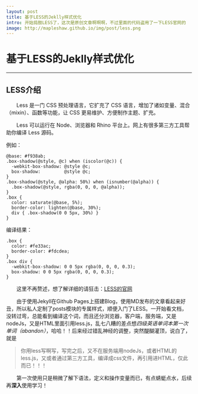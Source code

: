 ```yaml
---
layout: post
title: 基于LESS的Jeklly样式优化
intro: 开始捣鼓LESS了，这次是原创文章啊啊啊，不过里面的代码盗用了一下LESS官网的
image: http://mapleshaw.github.io/img/post/less.png
---
```


# 基于LESS的Jeklly样式优化

---

## LESS介绍

&emsp;&emsp;Less 是一门 CSS 预处理语言，它扩充了 CSS 语言，增加了诸如变量、混合（mixin）、函数等功能，让 CSS 更易维护、方便制作主题、扩充。

&emsp;&emsp;Less 可以运行在 Node、浏览器和 Rhino 平台上。网上有很多第三方工具帮助你编译 Less 源码。

例如：

    @base: #f938ab;
    .box-shadow(@style, @c) when (iscolor(@c)) {
      -webkit-box-shadow: @style @c;
      box-shadow:         @style @c;
    }
    .box-shadow(@style, @alpha: 50%) when (isnumber(@alpha)) {
      .box-shadow(@style, rgba(0, 0, 0, @alpha));
    }
    .box {
      color: saturate(@base, 5%);
      border-color: lighten(@base, 30%);
      div { .box-shadow(0 0 5px, 30%) }
    }

编译结果：

    .box {
      color: #fe33ac;
      border-color: #fdcdea;
    }
    .box div {
      -webkit-box-shadow: 0 0 5px rgba(0, 0, 0, 0.3);
      box-shadow: 0 0 5px rgba(0, 0, 0, 0.3);
    }
    
&emsp;&emsp;这里不再赘述，想了解详细的请狂击：<i class="iconfont icon-jingdai"></i>[LESS的官网](http://less.bootcss.com/)

&emsp;&emsp;由于使用Jekyll在Github Pages上搭建Blog，使用MD发布的文章看起来好丑，所以私人定制了posts模块的专属样式，顺便入门了LESS。一开始看文档，没转过弯，总能看到编译这个词，而且还分浏览器，客户端，服务端，又是nodeJs，又是HTML里面引用less.js，乱七八糟的差点想<i class="iconfont icon-jingdai"></i>*四级英语单词本第一次单词（abandon）*，哈哈！！后来经过错乱神经的调整，突然醍醐灌顶，说白了，就是
> 你用less写啊写，写完之后，又不在服务端用nodeJs，或者HTML的less.js，又或者通过第三方工具，编译成css文件，再引用进HTML，仅此而已！！！

&emsp;&emsp;第一次使用只是稍微了解下语法，定义和操作变量而已，有点蜻蜓点水，后续再**深入**使用学习！<i class="iconfont icon-jingdai"></i>
